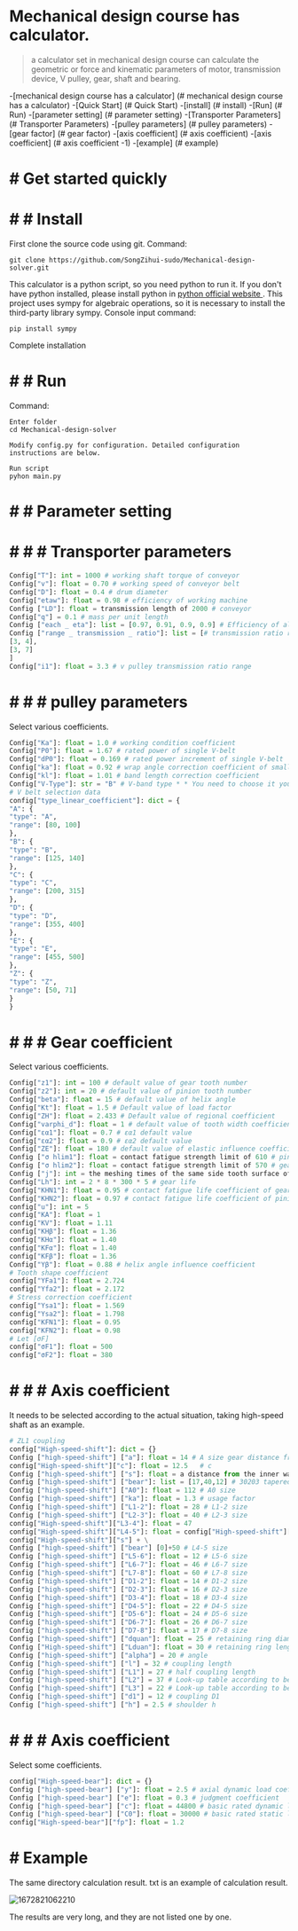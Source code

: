 # Mechanical design course has calculator.
> a calculator set in mechanical design course can calculate the geometric or force and kinematic parameters of motor, transmission device, V pulley, gear, shaft and bearing.

-[mechanical design course has a calculator] (# mechanical design course has a calculator)
-[Quick Start] (# Quick Start)
-[install] (# install)
-[Run] (# Run)
-[parameter setting] (# parameter setting)
-[Transporter Parameters] (# Transporter Parameters)
-[pulley parameters] (# pulley parameters)
-[gear factor] (# gear factor)
-[axis coefficient] (# axis coefficient)
-[axis coefficient] (# axis coefficient -1)
-[example] (# example)

# # Get started quickly

# # # Install
First clone the source code using git.
Command:
```
git clone https://github.com/SongZihui-sudo/Mechanical-design-solver.git
```

This calculator is a python script, so you need python to run it. If you don't have python installed, please install python in [python official website ](https://www.python.org/).
This project uses sympy for algebraic operations, so it is necessary to install the third-party library sympy.
Console input command:
```
pip install sympy
```
Complete installation

# # # Run
Command:
```
Enter folder
cd Mechanical-design-solver

Modify config.py for configuration. Detailed configuration instructions are below.

Run script
pyhon main.py
```

# # # Parameter setting

# # # # Transporter parameters
```python
Config["T"]: int = 1000 # working shaft torque of conveyor
Config["v"]: float = 0.70 # working speed of conveyor belt
Config["D"]: float = 0.4 # drum diameter
Config["etaw"]: float = 0.98 # efficiency of working machine
Config ["LD"]: float = transmission length of 2000 # conveyor
Config["q"] = 0.1 # mass per unit length
Config ["each _ eta"]: list = [0.97, 0.91, 0.9, 0.9] # Efficiency of all levels of transmission part
Config ["range _ transmission _ ratio"]: list = [# transmission ratio range
[3, 4],
[3, 7]
]
Config["i1"]: float = 3.3 # v pulley transmission ratio range
```

# # # # pulley parameters
Select various coefficients.
```python
Config["Ka"]: float = 1.0 # working condition coefficient
Config["P0"]: float = 1.67 # rated power of single V-belt
Config["dP0"]: float = 0.169 # rated power increment of single V-belt
Config["ka"]: float = 0.92 # wrap angle correction coefficient of small pulley
Config["kl"]: float = 1.01 # band length correction coefficient
Config["V-Type"]: str = "B" # V-band type * * You need to choose it yourself according to the actual situation * *
# V belt selection data
config["type_linear_coefficient"]: dict = {
"A": {
"type": "A",
"range": [80, 100]
},
"B": {
"type": "B",
"range": [125, 140]
},
"C": {
"type": "C",
"range": [200, 315]
},
"D": {
"type": "D",
"range": [355, 400]
},
"E": {
"type": "E",
"range": [455, 500]
},
"Z": {
"type": "Z",
"range": [50, 71]
}
}
```
# # # # Gear coefficient
Select various coefficients.
```python
Config["z1"]: int = 100 # default value of gear tooth number
Config["z2"]: int = 20 # default value of pinion tooth number
Config["beta"]: float = 15 # default value of helix angle
Config["Kt"]: float = 1.5 # Default value of load factor
Config["ZH"]: float = 2.433 # Default value of regional coefficient
Config["varphi_d"]: float = 1 # default value of tooth width coefficient
Config["εα1"]: float = 0.7 # εα1 default value
Config["εα2"]: float = 0.9 # εα2 default value
Config["ZE"]: float = 180 # default value of elastic influence coefficient
Config ["σ hlim1"]: float = contact fatigue strength limit of 610 # pinion
Config ["σ hlim2"]: float = contact fatigue strength limit of 570 # gear
Config ["j"]: int = the meshing times of the same side tooth surface of 1 # gear during one revolution.
Config["Lh"]: int = 2 * 8 * 300 * 5 # gear life
Config["KHN1"]: float = 0.95 # contact fatigue life coefficient of gear wheel
Config["KHN2"]: float = 0.97 # contact fatigue life coefficient of pinion
config["u"]: int = 5
config["KA"]: float = 1
config["KV"]: float = 1.11
config["KHβ"]: float = 1.36
config["KHα"]: float = 1.40
config["KFα"]: float = 1.40
config["KFβ"]: float = 1.36
Config["Yβ"]: float = 0.88 # helix angle influence coefficient
# Tooth shape coefficient
config["YFa1"]: float = 2.724
config["Yfa2"]: float = 2.172
# Stress correction coefficient
config["Ysa1"]: float = 1.569
config["Ysa2"]: float = 1.798
config["KFN1"]: float = 0.95
config["KFN2"]: float = 0.98
# Let [σF]
config["σF1"]: float = 500
config["σF2"]: float = 380
```
# # # # Axis coefficient
It needs to be selected according to the actual situation, taking high-speed shaft as an example.
```python
# ZL1 coupling
config["High-speed-shift"]: dict = {}
Config ["high-speed-shift"] ["a"]: float = 14 # A size gear distance from the inner wall of the box body
config["High-speed-shift"]["c"]: float = 12.5   # c
Config ["high-speed-shift"] ["s"]: float = a distance from the inner wall of 12 # box body
Config ["high-speed-shift"] ["bear"]: list = [17,40,12] # 30203 tapered roller bearing
Config ["high-speed-shift"] ["A0"]: float = 112 # A0 size
Config ["high-speed-shift"] ["ka"]: float = 1.3 # usage factor
Config ["high-speed-shift"] ["L1-2"]: float = 28 # L1-2 size
Config ["high-speed-shift"] ["L2-3"]: float = 40 # L2-3 size
config["High-speed-shift"]["L3-4"]: float = 47
config["High-speed-shift"]["L4-5"]: float = config["High-speed-shift"]["a"] + \
config["High-speed-shift"]["s"] + \
Config ["high-speed-shift"] ["bear"] [0]+50 # L4-5 size
Config ["high-speed-shift"] ["L5-6"]: float = 12 # L5-6 size
Config ["high-speed-shift"] ["L6-7"]: float = 46 # L6-7 size
Config ["high-speed-shift"] ["L7-8"]: float = 60 # L7-8 size
Config ["high-speed-shift"] ["D1-2"]: float = 14 # D1-2 size
Config ["high-speed-shift"] ["D2-3"]: float = 16 # D2-3 size
Config ["high-speed-shift"] ["D3-4"]: float = 18 # D3-4 size
Config ["high-speed-shift"] ["D4-5"]: float = 22 # D4-5 size
Config ["high-speed-shift"] ["D5-6"]: float = 24 # D5-6 size
Config ["high-speed-shift"] ["D6-7"]: float = 26 # D6-7 size
Config ["high-speed-shift"] ["D7-8"]: float = 17 # D7-8 size
Config ["high-speed-shift"] ["dquan"]: float = 25 # retaining ring diameter
Config ["High-speed-shift"] ["Lduan"]: float = 30 # retaining ring length
Config ["high-speed-shift"] ["alpha"] = 20 # angle
Config ["high-speed-shift"] ["l"] = 32 # coupling length
Config ["high-speed-shift"] ["L1"] = 27 # half coupling length
Config ["high-speed-shift"] ["L2"] = 37 # Look-up table according to bearing
Config ["high-speed-shift"] ["L3"] = 22 # Look-up table according to bearing
Config ["high-speed-shift"] ["d1"] = 12 # coupling D1
Config ["high-speed-shift"] ["h"] = 2.5 # shoulder h
```
# # # # Axis coefficient
Select some coefficients.
```python
config["High-speed-bear"]: dict = {}
Config ["high-speed-bear"] ["y"]: float = 2.5 # axial dynamic load coefficient
Config ["high-speed-bear"] ["e"]: float = 0.3 # judgment coefficient
Config ["high-speed-bear"] ["c"]: float = 44800 # basic rated dynamic load
Config ["high-speed-bear"] ["C0"]: float = 30000 # basic rated static load coefficient
config["High-speed-bear"]["fp"]: float = 1.2
```

# # Example
The same directory calculation result. txt is an example of calculation result.

![1672821062210](image/README/1672821062210.png)

The results are very long, and they are not listed one by one.
